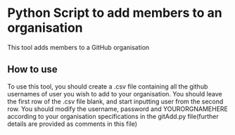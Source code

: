 # Python Script to add members to an organisation

This tool adds members to a GitHub organisation

## How to use
To use this tool, you should create a .csv file containing all the github usernames of user you wish to add to your organisation. You should leave the first row of the .csv file blank, and start inputting user from the second row. You should modify the username, password and YOURORGNAMEHERE according to your organisation specifications in the gitAdd.py file(further details are provided as comments in this file)